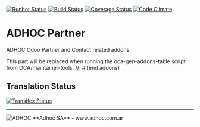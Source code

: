 [![Runbot Status](http://runbot.adhoc.com.ar/runbot/badge/flat/14/9.0.svg)](http://runbot.adhoc.com.ar/runbot/repo/github-com-ingadhoc-partner-14)
[![Build Status](https://travis-ci.org/ingadhoc/partner.svg?branch=9.0)](https://travis-ci.org/ingadhoc/partner)
[![Coverage Status](https://coveralls.io/repos/ingadhoc/partner/badge.png?branch=9.0)](https://coveralls.io/r/ingadhoc/partner?branch=9.0)
[![Code Climate](https://codeclimate.com/github/ingadhoc/partner/badges/gpa.svg)](https://codeclimate.com/github/ingadhoc/partner)

# ADHOC Partner

ADHOC Odoo Partner and Contact related addons

[//]: # (addons)
This part will be replaced when running the oca-gen-addons-table script from OCA/maintainer-tools.
[//]: # (end addons)

Translation Status
------------------
[![Transifex Status](https://www.transifex.com/projects/p/ingadhoc-partner-9-0/chart/image_png)](https://www.transifex.com/projects/p/ingadhoc-partner-9-0)

----

<img alt="ADHOC" src="http://fotos.subefotos.com/83fed853c1e15a8023b86b2b22d6145bo.png" />
**Adhoc SA** - www.adhoc.com.ar
